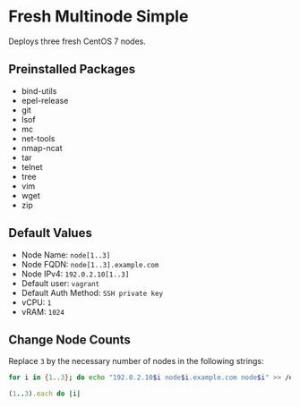Fresh Multinode Simple
======================

Deploys three fresh CentOS 7 nodes.

## Preinstalled Packages

* bind-utils
* epel-release
* git
* lsof
* mc
* net-tools
* nmap-ncat
* tar
* telnet
* tree
* vim
* wget
* zip

## Default Values

* Node Name: `node[1..3]`
* Node FQDN: `node[1..3].example.com`
* Node IPv4: `192.0.2.10[1..3]`
* Default user: `vagrant`
* Default Auth Method: `SSH private key`
* vCPU: `1`
* vRAM: `1024`

## Change Node Counts

Replace `3` by the necessary number of nodes in the following strings:

```bash
for i in {1..3}; do echo "192.0.2.10$i node$i.example.com node$i" >> /etc/hosts; done
```

```ruby
(1..3).each do |i|
```
